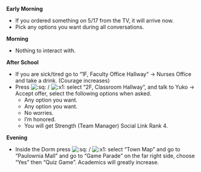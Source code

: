 **Early Morning**

- If you ordered something on 5/17 from the TV, it will arrive now.
- Pick any options you want during all conversations.

**Morning**

- Nothing to interact with.

**After School**

- If you are sick/tired go to “1F, Faculty Office Hallway” -> Nurses Office and take a drink. (Courage increases)
- Press ![:sq:](https://www.powerpyx.com/wp-includes/images/smilies/square.png) / ![:x1:](https://www.powerpyx.com/wp-includes/images/smilies/x1.png) select “2F, Classroom Hallway”, and talk to Yuko -> Accept offer, select the following options when asked.
  - Any option you want.
  - Any option you want.
  - No worries.
  - I’m honored.
  - You will get Strength (Team Manager) Social Link Rank 4.

**Evening**

- Inside the Dorm press ![:sq:](https://www.powerpyx.com/wp-includes/images/smilies/square.png) / ![:x1:](https://www.powerpyx.com/wp-includes/images/smilies/x1.png) select “Town Map” and go to “Paulownia Mall” and go to “Game Parade” on the far right side, choose “Yes” then “Quiz Game”. Academics will greatly increase.
